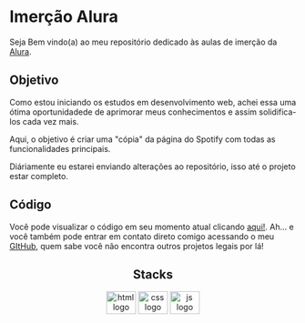 # Imerção Alura
Seja Bem vindo(a) ao meu repositório dedicado às aulas de imerção da [Alura](https://cursos.alura.com.br/).

## Objetivo
Como estou iniciando os estudos em desenvolvimento web, achei essa uma ótima oportunidadede de aprimorar meus conhecimentos e assim solidifica-los cada vez mais.

Aqui, o objetivo é criar uma "cópia" da página do Spotify com todas as funcionalidades principais.

Diáriamente eu estarei enviando alterações ao repositório, isso até o projeto estar completo.

## Código
Você pode visualizar o código em seu momento atual clicando [aqui!](https://github.com/Cx1que/Imercao-Alura/blob/main/index.html). Ah... e você também pode entrar em contato direto comigo acessando o meu [GItHub](https://github.com/), quem sabe você não encontra outros projetos legais por lá!

<h2 align="center">Stacks</h2>

 <div align="center">

<img src="https://cdn.jsdelivr.net/gh/devicons/devicon/icons/html5/html5-original.svg" height="40" width="52" alt="html logo"  />
<img src="https://cdn.jsdelivr.net/gh/devicons/devicon/icons/css3/css3-original.svg"  height="40" width="52" alt="css logo"  />
<img src="https://cdn.jsdelivr.net/gh/devicons/devicon/icons/javascript/javascript-original.svg"  height="40" width="52" alt="js logo"  />
